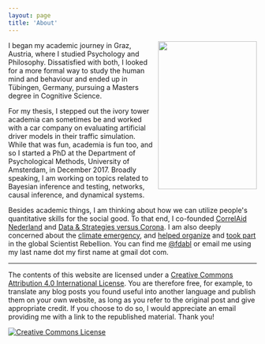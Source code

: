 ```yaml
---
layout: page
title: 'About'
---
```


<div style='float: right; padding-left: 10px' >
  <img src='../assets/img/profile.jpg' width="200" height="300" />
</div>

<!-- <img src="../assets/img/logo.png" width="150" align="left" style="padding: 0px 5px 0px 0px;"> -->
I began my academic journey in Graz, Austria, where I studied Psychology and Philosophy. Dissatisfied with both, I looked for a more formal way to study the human mind and behaviour and ended up in Tübingen, Germany, pursuing a Masters degree in Cognitive Science.


For my thesis, I stepped out the ivory tower academia can sometimes be and worked with a car company on evaluating artificial driver models in their traffic simulation. While that was fun, academia is fun too, and so I started a PhD at the Department of Psychological Methods, University of Amsterdam, in December 2017. Broadly speaking, I am working on topics related to Bayesian inference and testing, networks, causal inference, and dynamical systems.

Besides academic things, I am thinking about how we can utilize people's quantitative skills for the social good. To that end, I co-founded [CorrelAid Nederland](https://twitter.com/CorrelAidxNL) and [Data & Strategies versus Corona](https://scienceversuscorona.com/). I am also deeply concerned about the [climate emergency](https://fabiandablander.com/menu/climate.html), and [helped organize](https://www.folia.nl/international/151115/scientist-rebellion-organizes-climate-action-week-time-to-look-up) and [took part](https://www.youtube.com/watch?v=EYFhadxD0eg) in the global Scientist Rebellion. You can find me [@fdabl](https://twitter.com/fdabl) or email me using my last name dot my first name at gmail dot com.

---

The contents of this website are licensed under a <a rel="license" href="http://creativecommons.org/licenses/by/4.0/">Creative Commons Attribution 4.0 International License</a>. You are therefore free, for example, to translate any blog posts you found useful into another language and publish them on your own website, as long as you refer to the original post and give appropriate credit. If you choose to do so, I would appreciate an email providing me with a link to the republished material. Thank you!

<a rel="license" href="http://creativecommons.org/licenses/by/4.0/"><img alt="Creative Commons License" style="border-width:0" src="https://i.creativecommons.org/l/by/4.0/88x31.png" /></a><br />